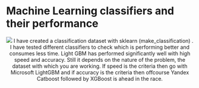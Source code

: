 <h1>Machine Learning classifiers and their performance</h1>
<p align=center><img src="https://github.com/rey02/ML-2021/blob/main/catboost.png" </p>
<body>I have created a classification dataset with sklearn (make_classification) . I have tested different classifiers to check which is performing better and consumes less time. Light GBM has performed significantly well with high speed and accuracy. Still it depends on the nature of the problem, the dataset with which you are working. If speed is the criteria then go with Microsoft LightGBM and if accuracy is the criteria then offcourse Yandex Catboost followed by XGBoost is ahead in the race.</body>
